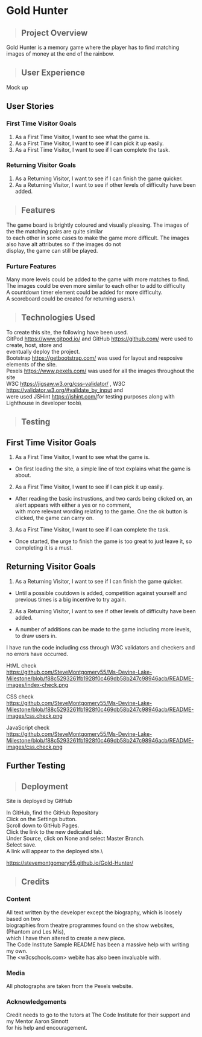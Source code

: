 # **Gold Hunter** #

>## **Project Overview** ##

Gold Hunter is a memory game where the player has to find matching images of money at the end of the rainbow.

>## **User Experience** ##

Mock up


## **User Stories** ##

### **First Time Visitor Goals** ###

1. As a First Time Visitor, I want to see what the game is.
2. As a First Time Visitor, I want to see if I can pick it up easily.
3. As a First Time Visitor, I want to see if I can complete the task.

### **Returning Visitor Goals** ###

1. As a Returning Visitor, I want to see if I can finish the game quicker.
2. As a Returning Visitor, I want to see if other levels of difficulty have been added.


>## **Features** ##

The game board is brightly coloured and visually pleasing. The images of the the matching pairs are quite similar\
to each other in some cases to make the game more difficult. The images also have alt attributes so if the images do not\
display, the game can still be played.

### **Furture Features** ###

Many more levels could be added to the game with more matches to find.\
The images could be even more similar to each other to add to difficulty\
A countdown timer element could be added for more difficulty.\
A scoreboard could be created for returning users.\

>## **Technologies Used** ##

To create this site, the following have been used.\
GitPod <https://www.gitpod.io/> and GitHub <https://github.com/> were used to create, host, store and \
eventually deploy the project.\
Bootstrap <https://getbootstrap.com/> was used for layout and resposive elements of the site. \
Pexels <https://www.pexels.com/> was used for all the images throughout the site\
W3C <https://jigsaw.w3.org/css-validator/> , W3C <https://validator.w3.org/#validate_by_input> and \
were used JSHint <https://jshint.com/>for testing purposes along with Lighthouse in developer tools\

>## **Testing** ##

## **First Time Visitor Goals** ##

1. As a First Time Visitor, I want to see what the game is.

+ On first loading the site, a simple line of text explains what the game is about.

2. As a First Time Visitor, I want to see if I can pick it up easily.

+ After reading the basic instrustions, and two cards being clicked on, an alert appears with either a yes or no comment,\
with more relevant wording relating to the game. One the ok button is clicked, the game can carry on.

3. As a First Time Visitor, I want to see if I can complete the task.

+ Once started, the urge to finish the game is too great to just leave it, so completing it is a must.


## **Returning Visitor Goals** ##

1. As a Returning Visitor, I want to see if I can finish the game quicker.

+ Until a possible coutdown is added, competition against yourself and previous times is a big incentive to try again.

2. As a Returning Visitor, I want to see if other levels of difficulty have been added.

+ A number of additions can be made to the game including more levels, to draw users in.




I have run the code including css through W3C validators and checkers and no errors have occurred.

HtML check\
https://github.com/SteveMontgomery55/Ms-Devine-Lake-Milestone/blob/f88c5293261fb1928f0c469db58b247c98946acb/README-images/index-check.png

CSS check\
https://github.com/SteveMontgomery55/Ms-Devine-Lake-Milestone/blob/f88c5293261fb1928f0c469db58b247c98946acb/README-images/css.check.png

JavaScript check\
https://github.com/SteveMontgomery55/Ms-Devine-Lake-Milestone/blob/f88c5293261fb1928f0c469db58b247c98946acb/README-images/css.check.png

## **Further Testing** ##


>## **Deployment** ##

Site is deployed by GitHub

In GitHub, find the GitHub Repository\
Click on the Settings button.\
Scroll down to GitHub Pages.\
Click the link to the new dedicated tab.\
Under Source, click on None and select Master Branch.\
Select save.\
A link will appear to the deployed site.\

<https://stevemontgomery55.github.io/Gold-Hunter/>

>## **Credits** ###

### **Content** ###

All text written by the developer except the biography, which is loosely based on two \
biographies from theatre programmes found on the show websites, (Phantom and Les Mis), \
which I have then altered to create a new piece.\
The Code Institute Sample README has been a massive help with writing my own.\
The <w3cschools.com> webite has also been invaluable with.

### **Media** ###

All photographs are taken from the Pexels website.

### **Acknowledgements** ###

Credit needs to go to the tutors at The Code Institute for their support and my Mentor Aaron Sinnott \
for his help and encouragement.

